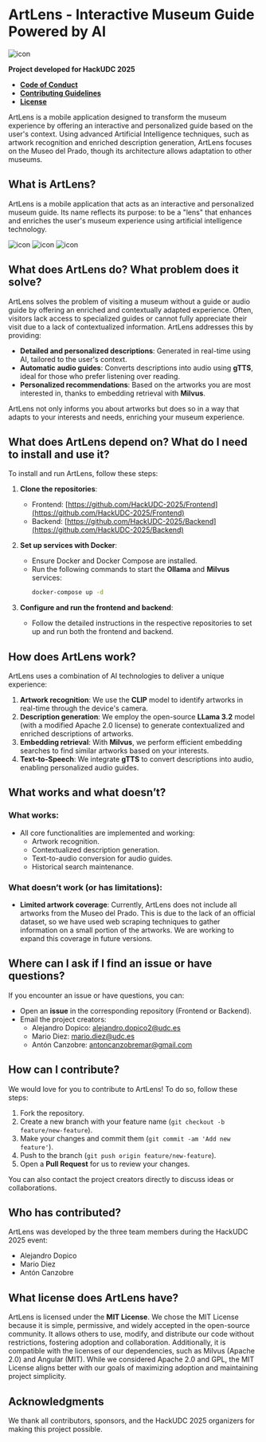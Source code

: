 # ArtLens - Interactive Museum Guide Powered by AI

![icon](../assets/icon.jpeg)

**Project developed for HackUDC 2025**

- **[Code of Conduct](../CODE_OF_CONDUCT.md)**
- **[Contributing Guidelines](../CONTRIBUTING.md)**
- **[License](../LICENSE)**

ArtLens is a mobile application designed to transform the museum experience by offering an interactive and personalized guide based on the user's context. Using advanced Artificial Intelligence techniques, such as artwork recognition and enriched description generation, ArtLens focuses on the Museo del Prado, though its architecture allows adaptation to other museums.

## What is ArtLens?

ArtLens is a mobile application that acts as an interactive and personalized museum guide. Its name reflects its purpose: to be a "lens" that enhances and enriches the user's museum experience using artificial intelligence technology.

![icon](../assets/home.jpeg)
![icon](../assets/scan.jpeg)
![icon](../assets/result.jpeg)

## What does ArtLens do? What problem does it solve?

ArtLens solves the problem of visiting a museum without a guide or audio guide by offering an enriched and contextually adapted experience. Often, visitors lack access to specialized guides or cannot fully appreciate their visit due to a lack of contextualized information. ArtLens addresses this by providing:

- **Detailed and personalized descriptions**: Generated in real-time using AI, tailored to the user's context.
- **Automatic audio guides**: Converts descriptions into audio using **gTTS**, ideal for those who prefer listening over reading.
- **Personalized recommendations**: Based on the artworks you are most interested in, thanks to embedding retrieval with **Milvus**.

ArtLens not only informs you about artworks but does so in a way that adapts to your interests and needs, enriching your museum experience.

## What does ArtLens depend on? What do I need to install and use it?

To install and run ArtLens, follow these steps:

1. **Clone the repositories**:
   - Frontend: [https://github.com/HackUDC-2025/Frontend](https://github.com/HackUDC-2025/Frontend)
   - Backend: [https://github.com/HackUDC-2025/Backend](https://github.com/HackUDC-2025/Backend)

2. **Set up services with Docker**:
   - Ensure Docker and Docker Compose are installed.
   - Run the following commands to start the **Ollama** and **Milvus** services:
     ```bash
     docker-compose up -d
     ```

3. **Configure and run the frontend and backend**:
   - Follow the detailed instructions in the respective repositories to set up and run both the frontend and backend.

## How does ArtLens work?

ArtLens uses a combination of AI technologies to deliver a unique experience:

1. **Artwork recognition**: We use the **CLIP** model to identify artworks in real-time through the device's camera.
2. **Description generation**: We employ the open-source **LLama 3.2** model (with a modified Apache 2.0 license) to generate contextualized and enriched descriptions of artworks.
3. **Embedding retrieval**: With **Milvus**, we perform efficient embedding searches to find similar artworks based on your interests.
4. **Text-to-Speech**: We integrate **gTTS** to convert descriptions into audio, enabling personalized audio guides.

## What works and what doesn’t?

### What works:
- All core functionalities are implemented and working:
  - Artwork recognition.
  - Contextualized description generation.
  - Text-to-audio conversion for audio guides.
  - Historical search maintenance.

### What doesn’t work (or has limitations):
- **Limited artwork coverage**: Currently, ArtLens does not include all artworks from the Museo del Prado. This is due to the lack of an official dataset, so we have used web scraping techniques to gather information on a small portion of the artworks. We are working to expand this coverage in future versions.

## Where can I ask if I find an issue or have questions?

If you encounter an issue or have questions, you can:
- Open an **issue** in the corresponding repository (Frontend or Backend).
- Email the project creators:
  - Alejandro Dopico: alejandro.dopico2@udc.es
  - Mario Diez: mario.diez@udc.es
  - Antón Canzobre: antoncanzobremar@gmail.com

## How can I contribute?

We would love for you to contribute to ArtLens! To do so, follow these steps:
1. Fork the repository.
2. Create a new branch with your feature name (`git checkout -b feature/new-feature`).
3. Make your changes and commit them (`git commit -am 'Add new feature'`).
4. Push to the branch (`git push origin feature/new-feature`).
5. Open a **Pull Request** for us to review your changes.

You can also contact the project creators directly to discuss ideas or collaborations.

## Who has contributed?

ArtLens was developed by the three team members during the HackUDC 2025 event:
- Alejandro Dopico
- Mario Diez
- Antón Canzobre

## What license does ArtLens have?

ArtLens is licensed under the **MIT License**. We chose the MIT License because it is simple, permissive, and widely accepted in the open-source community. It allows others to use, modify, and distribute our code without restrictions, fostering adoption and collaboration. Additionally, it is compatible with the licenses of our dependencies, such as Milvus (Apache 2.0) and Angular (MIT). While we considered Apache 2.0 and GPL, the MIT License aligns better with our goals of maximizing adoption and maintaining project simplicity.

## Acknowledgments

We thank all contributors, sponsors, and the HackUDC 2025 organizers for making this project possible.